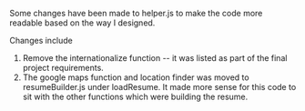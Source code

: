 ﻿Some changes have been made to helper.js to make the code more readable based on the way I designed.

Changes include 

1) Remove the internationalize function -- it was listed as part of the final project requirements.
2) The google maps function and location finder was moved to resumeBuilder.js under loadResume. It made more sense for this code to sit with the other functions which were building the resume.